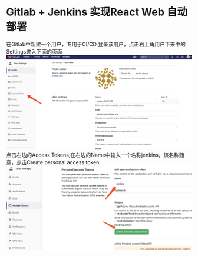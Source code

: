 # Gitlab + Jenkins 实现React Web 自动部署

在Gitlab中新建一个用户，专用于CI/CD,登录该用户，点击右上角用户下来中的Settings进入下面的页面![](/chi-xu-ji-cheng/jenkins/images/gitlab-accessToken-1.jpg)点击右边的Access Tokens,在右边的Name中输入一个名称jenkins，该名称随意，点击Create personal access token![](/chi-xu-ji-cheng/jenkins/images/gitlab-accessToken-2.jpg)

